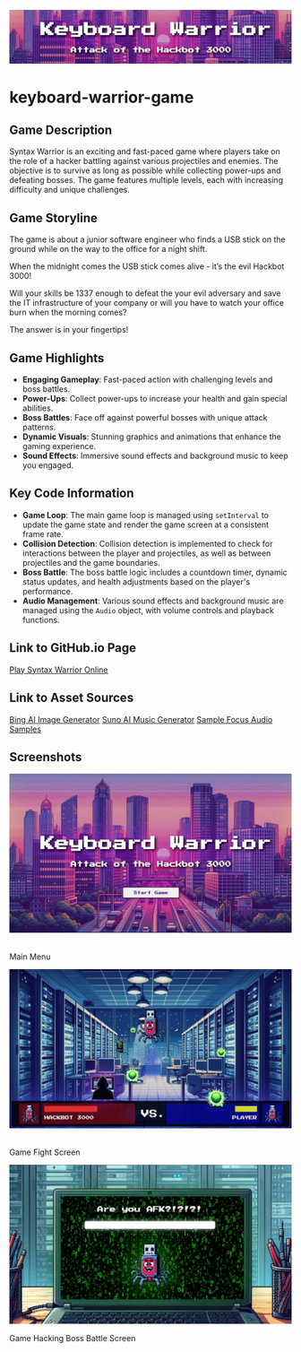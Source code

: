 ![Title](./README/Title.jpeg)

# keyboard-warrior-game

## Game Description

Syntax Warrior is an exciting and fast-paced game where players take on the role of a hacker battling against various projectiles and enemies. The objective is to survive as long as possible while collecting power-ups and defeating bosses. The game features multiple levels, each with increasing difficulty and unique challenges.

## Game Storyline

The game is about a junior software engineer who finds a USB stick on the ground while on the way to the office for a night shift.

When the midnight comes the USB stick comes alive - it’s the evil Hackbot 3000!

Will your skills be 1337 enough to defeat the your evil adversary and save the IT infrastructure of your company or will you have to watch your office burn when the morning comes?

The answer is in your fingertips!

## Game Highlights

- **Engaging Gameplay**: Fast-paced action with challenging levels and boss battles.
- **Power-Ups**: Collect power-ups to increase your health and gain special abilities.
- **Boss Battles**: Face off against powerful bosses with unique attack patterns.
- **Dynamic Visuals**: Stunning graphics and animations that enhance the gaming experience.
- **Sound Effects**: Immersive sound effects and background music to keep you engaged.

## Key Code Information

- **Game Loop**: The main game loop is managed using `setInterval` to update the game state and render the game screen at a consistent frame rate.
- **Collision Detection**: Collision detection is implemented to check for interactions between the player and projectiles, as well as between projectiles and the game boundaries.
- **Boss Battle**: The boss battle logic includes a countdown timer, dynamic status updates, and health adjustments based on the player's performance.
- **Audio Management**: Various sound effects and background music are managed using the `Audio` object, with volume controls and playback functions.

## Link to GitHub.io Page

[Play Syntax Warrior Online](https://hesersu.github.io/syntax-warrior-game)

## Link to Asset Sources

[Bing AI Image Generator](https://www.bing.com/images/create)
[Suno AI Music Generator](https://suno.com/)
[Sample Focus Audio Samples](https://samplefocus.com/)

## Screenshots

<img src="./README/Screenshot1.jpeg" alt="Screenshot 1" width="650"/>
&ensp;
<p>Main Menu</p>
<img src="./README/Screenshot2.jpeg" alt="Screenshot 2" width="650"/>
&ensp;
<p>Game Fight Screen</p>
<img src="./README/Screenshot3.jpeg" alt="Screenshot 3" width="650"/>
<p>Game Hacking Boss Battle Screen</p>
&ensp;
